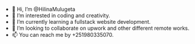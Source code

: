 - 👋 Hi, I’m @HilinaMulugeta
- 👀 I’m interested in coding and creativity.
- 🌱 I’m currently learning a fullstack website development.
- 💞️ I’m looking to collaborate on upwork and other different remote works.
- 📫 You can reach me by +251980335070.




